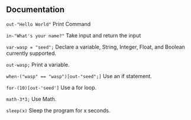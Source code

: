 ## Documentation ##

`out-"Hello World"` Print Command

`in-"What's your name?"` Take input and return the input

`var-wasp = "seed";` Declare a variable, String, Integer, Float, and Boolean currently supported.

`out-wasp;` Print a variable.

`when-("wasp" == "wasp")[out-"seed";]` Use an if statement.

`for-(10)[out-'seed']` Use a for loop.

`math-3*3;` Use Math. 

`sleep(x)` Sleep the program for x seconds.